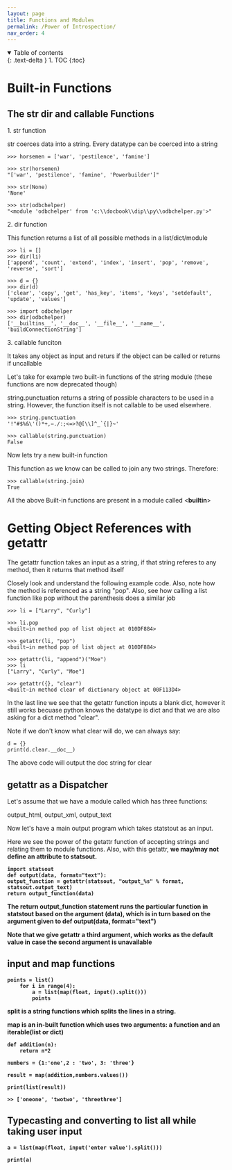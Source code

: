 ```yaml
---
layout: page
title: Functions and Modules
permalink: /Power of Introspection/
nav_order: 4
---
```


<details open markdown="block">
  <summary>
    Table of contents
  </summary>
  {: .text-delta }
1. TOC
{:toc}
</details>

# Built-in Functions

## The str dir and callable Functions

1\. str function

str coerces data into a string. Every datatype can be coerced into a string

```
>>> horsemen = ['war', 'pestilence', 'famine']

>>> str(horsemen)
"['war', 'pestilence', 'famine', 'Powerbuilder']"

>>> str(None)
'None'

>>> str(odbchelper)
"<module 'odbchelper' from 'c:\\docbook\\dip\\py\\odbchelper.py'>"
```

2\. dir function

This function returns a list of all possible methods in a list/dict/module

```
>>> li = []
>>> dir(li)
['append', 'count', 'extend', 'index', 'insert', 'pop', 'remove', 'reverse', 'sort']

>>> d = {}
>>> dir(d)
['clear', 'copy', 'get', 'has_key', 'items', 'keys', 'setdefault', 'update', 'values']

>>> import odbchelper
>>> dir(odbchelper)
['__builtins__', '__doc__', '__file__', '__name__', 'buildConnectionString']

```


3\. callable funciton

It takes any object as input and returs <True> if the object can be called or returns <False> if uncallable

Let's take for example two built-in functions of the string module (these functions are now deprecated though)

string.punctuation returns a string of possible characters to be used in a string. However, the function itself is not callable to be used elsewhere.

```
>>> string.punctuation
'!"#$%&\'()*+,−./:;<=>?@[\\]^_`{|}~'

>>> callable(string.punctuation)
False
```

Now lets try a new built-in function <join>

This function as we know can be called to join any two strings. Therefore:

```
>>> callable(string.join)
True

```

All the above Built-in functions are present in a module called <__builtin__>  


# Getting Object References with getattr

The getattr function takes an input as a string, if that string referes to any method, then it returns that method itself

Closely look and understand the following example code. Also, note how the <pop> method is referenced as a string "pop".
Also, see how calling a list function like pop without the parenthesis does a similar job

```
>>> li = ["Larry", "Curly"]

>>> li.pop
<built−in method pop of list object at 010DF884>

>>> getattr(li, "pop")
<built−in method pop of list object at 010DF884>

>>> getattr(li, "append")("Moe")
>>> li
["Larry", "Curly", "Moe"]

>>> getattr({}, "clear")
<built−in method clear of dictionary object at 00F113D4>
```

In the last line we see that the getattr function inputs a blank dict, however it still works becuase python knows the datatype is dict and that we are also asking for a dict method "clear". 

Note if we don't know what clear will do, we can always say:

```
d = {}
print(d.clear.__doc__)
```

The above code will output the doc string for clear

## getattr as a Dispatcher

Let's assume that we have a module called <statstout> which has three functions:

output_html, output_xml, output_text

Now let's have a main output program which takes statstout as an input.

Here we see the power of the getattr function of accepting strings and relating them to module functions. Also, with this getattr, <b> we may/may not define an attribute to statsout.

```
import statsout
def output(data, format="text"):
output_function = getattr(statsout, "output_%s" % format, statsout.output_text)
return output_function(data)
```

The return output_function statement runs the particular function in statstout based on the argument (data),
which is in turn based on the argument given to def output(data, format="text")

Note that we give getattr a third argument, which works as the default value in case the second argument is unavailable

## input and map functions

```
points = list()
    for i in range(4):
        a = list(map(float, input().split()))
        points
```

__split__ is a string functions which splits the lines in a string.

__map__ is an in-built function which uses two arguments: a function and an iterable(list or dict)

```
def addition(n):
    return n*2

numbers = {1:'one',2 : 'two', 3: 'three'}

result = map(addition,numbers.values())

print(list(result))

>> ['oneone', 'twotwo', 'threethree']
```

## Typecasting and converting to list all while taking user input

```
a = list(map(float, input('enter value').split()))

print(a)
```

